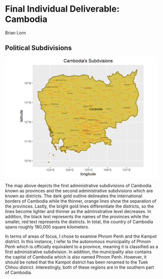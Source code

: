 # Final Individual Deliverable: Cambodia

Brian Lorn

## Political Subdivisions

![](cambodia.png)

The map above depicts the first administrative subdivisions of Cambodia known as provinces and the second administrative subdvisions which are known as districts. The dark gold outline delineates the international borders of Cambodia while the thinner, orange lines show the separation of the provinces. Lastly, the bright gold lines differentiate the districts, so the lines become lighter and thinner as the administrative level decreases. In addition, the black text represents the names of the provinces while the smaller, red text represents the districts. In total, the country of Cambodia spans roughly 180,000 square kilometers.

In terms of areas of focus, I chose to examine Phnom Penh and the Kampot district. In this instance, I refer to the autonomous municipality of Phnom Penh which is officially equivalent to a province, meaning it is classified as a first administrative subdivision. In addition, the municipality also contains the capital of Cambodia which is also named Phnom Penh. However, it should be noted that the Kampot district has been renamed to the Tuek Chhou district. Interestingly, both of these regions are in the southern part of Cambodia. 
